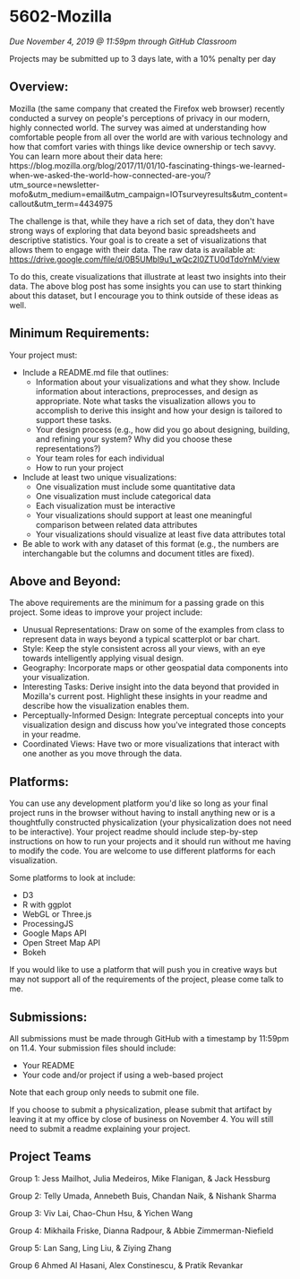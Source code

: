 # 5602-Mozilla
*Due November 4, 2019 @ 11:59pm through GitHub Classroom*

Projects may be submitted up to 3 days late, with a 10% penalty per day

<h2>Overview: </h2>
Mozilla (the same company that created the Firefox web browser) recently conducted a survey on people's perceptions of privacy in our modern, highly connected world. The survey was aimed at understanding how comfortable people from all over the world are with various technology and how that comfort varies with things like device ownership or tech savvy. You can learn more about their data here: https://blog.mozilla.org/blog/2017/11/01/10-fascinating-things-we-learned-when-we-asked-the-world-how-connected-are-you/?utm_source=newsletter-mofo&utm_medium=email&utm_campaign=IOTsurveyresults&utm_content=callout&utm_term=4434975

The challenge is that, while they have a rich set of data, they don't have strong ways of exploring that data beyond basic spreadsheets and descriptive statistics. Your goal is to create a set of visualizations that allows them to engage with their data. The raw data is available at: https://drive.google.com/file/d/0B5UMbl9u1_wQc2l0ZTU0dTdoYnM/view

To do this, create visualizations that illustrate at least two insights into their data. The above blog post has some insights you can use to start thinking about this dataset, but I encourage you to think outside of these ideas as well. 

<h2>Minimum Requirements:</h2> 
Your project must:
<ul>
<li> Include a README.md file that outlines:
  <ul>
  <li>Information about your visualizations and what they show. Include information about interactions, preprocesses, and design as appropriate. Note what tasks the visualization allows you to accomplish to derive this insight and how your design is tailored to support these tasks. </li>
  <li>Your design process (e.g., how did you go about designing, building, and refining your system? Why did you choose these representations?)</li>
  <li>Your team roles for each individual</li>
  <li>How to run your project</li></ul></li>
<li>Include at least two unique visualizations:
  <ul>
  <li>One visualization must include some quantitative data</li>
  <li>One visualization must include categorical data</li>
  <li>Each visualization must be interactive</li>
  <li>Your visualizations should support at least one meaningful comparison between related data attributes</li>
  <li>Your visualizations should visualize at least five data attributes total</li></ul></li>
<li>Be able to work with any dataset of this format (e.g., the numbers are interchangable but the columns and document titles are fixed).</li>
</ul>

<h2>Above and Beyond:</h2> 
The above requirements are the minimum for a passing grade on this project. Some ideas to improve your project include:<ul>
<li>Unusual Representations: Draw on some of the examples from class to represent data in ways beyond a typical scatterplot or bar chart.</li>
<li>Style: Keep the style consistent across all your views, with an eye towards intelligently applying visual design.</li>
<li>Geography: Incorporate maps or other geospatial data components into your visualization.</li>
<li>Interesting Tasks: Derive insight into the data beyond that provided in Mozilla's current post. Highlight these insights in your readme and describe how the visualization enables them.</li>
<li>Perceptually-Informed Design: Integrate perceptual concepts into your visualization design and discuss how you've integrated those concepts in your readme.</li>
<li>Coordinated Views: Have two or more visualizations that interact with one another as you move through the data.</li></ul>

<h2>Platforms:</h2> 
You can use any development platform you'd like so long as your final project runs in the browser without having to install anything new or is a thoughtfully constructed physicalization (your physicalization does not need to be interactive). Your project readme should include step-by-step instructions on how to run your projects and it should run without me having to modify the code. You are welcome to use different platforms for each visualization.

Some platforms to look at include:
<ul>
<li>D3</li>
<li>R with ggplot</li>
<li>WebGL or Three.js</li>
<li>ProcessingJS</li>
<li>Google Maps API</li>
<li>Open Street Map API</li>
<li>Bokeh</li>
</ul>

If you would like to use a platform that will push you in creative ways but may not support all of the requirements of the project, please come talk to me. 

<h2>Submissions:</h2>
All submissions must be made through GitHub with a timestamp by 11:59pm on 11.4. Your submission files should include:
<ul>
<li>Your README</li>
<li>Your code and/or project if using a web-based project</li>
</ul>
Note that each group only needs to submit one file. 

If you choose to submit a physicalization, please submit that artifact by leaving it at my office by close of business on November 4. You will still need to submit a readme explaining your project.


## Project Teams
Group 1:	Jess Mailhot, Julia Medeiros, Mike Flanigan, & Jack Hessburg

Group 2:	Telly Umada, Annebeth Buis, Chandan Naik, & Nishank Sharma

Group 3:	Viv Lai, Chao-Chun Hsu, & Yichen Wang	

Group 4:	Mikhaila Friske, Dianna Radpour, & Abbie Zimmerman-Niefield	

Group 5:	Lan Sang, Ling Liu, & Ziying Zhang	

Group 6	Ahmed Al Hasani, Alex Constinescu, & Pratik Revankar		
